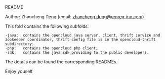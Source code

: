 README

Author: Zhancheng Deng (email: zhancheng.deng@renren-inc.com)

This fold contains the following subfolds:

	-java:	contains the opencloud java server, client, thrift service and zookeeper coordinator, thrift config file is in the opencloud-thrift subdirectory;
	-php:	contains the opencloud php client;
	-sdk:	contains the java sdk providing to the public developers.

The details can be found the corresponding READMEs.

Enjoy youself.


